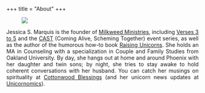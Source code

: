 +++
title = "About"
+++

<div class="row">
<div  class="col-sm-4">
<figure class="profile">
  <img class="rounded" src="/img/thinking.jpg">
</figure>
</div>
<div class="col-sm-8 ">
		<div class=" vc_custom_1509071023314">

<div id="text-block-2" class="mk-text-block   ">


<p style="text-align: justify">Jessica S. Marquis is the founder of <a href="http://milkweedministries.com/" target="_blank" rel="noopener">Milkweed Ministries</a>, including <a href="https://verses3to5.com/" target="_blank" rel="noopener">Verses 3 to 5</a> and the&nbsp;<a href="https://www.facebook.com/events/1040078982717372/" target="_blank" rel="noopener">CAST</a> (Coming Alive, Scheming Together) event series, as well as the author of the humorous how-to book <a href="http://www.amazon.com/Raising-Unicorns-Step-Step-Successful/dp/1440525900" target="_blank" rel="noopener">Raising Unicorns</a>. She holds an MA in Counseling with a specialization in Couple and Family Studies from Oakland University. By day, she hangs out at home and around Phoenix with her daughter and twin sons; by night, she tries to stay awake to hold coherent conversations with her husband. You can catch her musings on spirituality at <a href="http://cottonwoodblessings.blogspot.com/" target="_blank" rel="noopener">Cottonwood Blessings</a> (and her unicorn news updates at <a href="http://unicornomics.com/" target="_blank" rel="noopener">Unicornomics</a>).</p>

</div>

</div>
</div>
	</div>